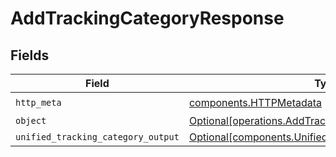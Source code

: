 # AddTrackingCategoryResponse


## Fields

| Field                                                                                                              | Type                                                                                                               | Required                                                                                                           | Description                                                                                                        |
| ------------------------------------------------------------------------------------------------------------------ | ------------------------------------------------------------------------------------------------------------------ | ------------------------------------------------------------------------------------------------------------------ | ------------------------------------------------------------------------------------------------------------------ |
| `http_meta`                                                                                                        | [components.HTTPMetadata](../../models/components/httpmetadata.md)                                                 | :heavy_check_mark:                                                                                                 | N/A                                                                                                                |
| `object`                                                                                                           | [Optional[operations.AddTrackingCategoryResponseBody]](../../models/operations/addtrackingcategoryresponsebody.md) | :heavy_minus_sign:                                                                                                 | N/A                                                                                                                |
| `unified_tracking_category_output`                                                                                 | [Optional[components.UnifiedTrackingCategoryOutput]](../../models/components/unifiedtrackingcategoryoutput.md)     | :heavy_minus_sign:                                                                                                 | N/A                                                                                                                |